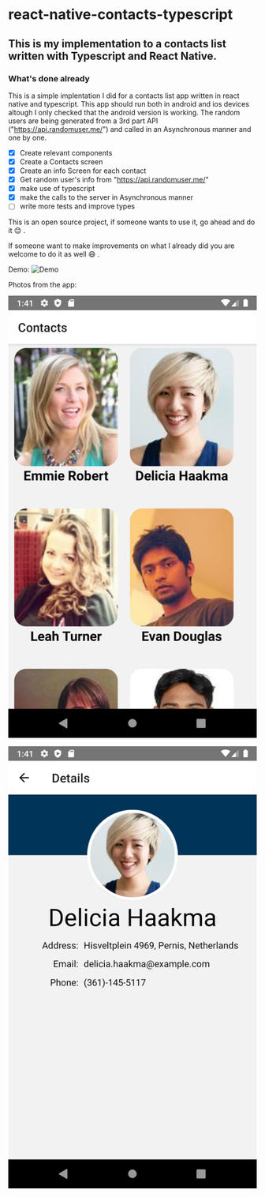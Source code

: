 # react-native-contacts-typescript
## This is my implementation to a contacts list written with Typescript and React Native.
### What's done already
This is a simple implentation I did for a contacts list app written in react native and typescript.
This app should run both in android and ios devices altough I only checked that the android version is working.
The random users are being generated from a 3rd part API ("https://api.randomuser.me/") and called in an Asynchronous manner and one by one.

- [x] Create relevant components
- [x] Create a Contacts screen
- [x] Create an info Screen for each contact
- [x] Get random user's info from "https://api.randomuser.me/"
- [x] make use of typescript
- [x] make the calls to the server in Asynchronous manner
- [ ] write more tests and improve types

This is an open source project, if someone wants to use it, go ahead and do it :blush: . 

If someone want to make improvements on what I already did you are welcome to do it as well :smile: .

Demo:
![Demo](demo/demo-gif.gif)

Photos from the app:

![Contacts](demo/contacts-screen-image.png)

![Info](demo/info-screen-image.png)

